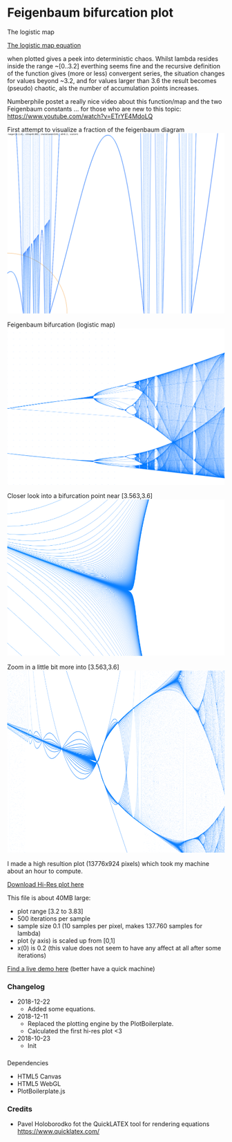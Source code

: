 # Feigenbaum bifurcation plot

The logistic map

[The logistic map equation](logistic-map-equation.png "Equation of the logistic map")

when plotted gives a peek into deterministic chaos. Whilst lambda resides inside the range ~[0..3.2] everthing
seems fine and the recursive definition of the function gives (more or less) convergent series, the situation
changes for values beyond ~3.2, and for values larger than 3.6 the result becomes (pseudo) chaotic, als the
number of accumulation points increases.

Numberphile postet a really nice video about this function/map and the two Feigenbaum constants ...
for those who are new to this topic:
https://www.youtube.com/watch?v=ETrYE4MdoLQ


First attempt to visualize a fraction of the feigenbaum diagram
![Feigenbaum Plot (with errors)](screenshots/screenshot-20181030_0.png)


Feigenbaum bifurcation (logistic map)
![Plotting the Feigenbaum bifurcation](screenshots/screenshot-feigenbaum-2018-12-12-3.png "Plotting the Feigenbaum bifurcation")


Closer look into a bifurcation point near [3.563,3.6]
![Plotting the Feigenbaum bifurcation](screenshots/screenshot-20181219_0-excerpt.png "Closer look into a bifurcation point near [3.563,3.6]")

Zoom in a little bit more into [3.563,3.6]
![Plotting the Feigenbaum bifurcation](screenshots/screenshot-20181219_10_excerpt.png "Zoom in a little bit more into [3.563,3.6]")






I made a high resultion plot (13776x924 pixels) which took my machine about an hour to compute.

[Download Hi-Res plot here](https://www.int2byte.de/public/feigenbaum-plot/screenshot-feigenbaum-2018-12-12-4-x8.png "Feigenbaum bifurcation live demo")

This file is about 40MB large:
 * plot range [3.2 to 3.83]
 * 500 iterations per sample
 * sample size 0.1 (10 samples per pixel, makes 137.760 samples for lambda)
 * plot (y axis) is scaled up from [0,1]
 * x(0) is 0.2 (this value does not seem to have any affect at all after some iterations)


[Find a live demo here](https://www.int2byte.de/public/feigenbaum-plot/main.html "Feigenbaum bifurcation live demo") (better have a quick machine)



### Changelog
* 2018-12-22
  * Added some equations.
* 2018-12-11
  * Replaced the plotting engine by the PlotBoilerplate.
  * Calculated the first hi-res plot <3
* 2018-10-23
  * Init



###
Dependencies
* HTML5 Canvas
* HTML5 WebGL
* PlotBoilerplate.js


### Credits
 * Pavel Holoborodko fot the QuickLATEX tool for rendering equations https://www.quicklatex.com/